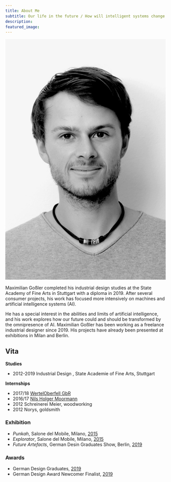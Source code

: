 ```yaml
---
title: About Me
subtitle: Our life in the future / How will intelligent systems change the way we deal with the world and products? / How do we want our future shared with AI to look like?
description: 
featured_image: 
---
```


<div class="gallery" data-columns="3">
	<img src="/images/maximiliangossler_bw2.jpg">
</div>

Maximilian Goßler completed his industrial design studies at the State Academy of Fine Arts in Stuttgart with a diploma in 2019. After several consumer projects, his work has focused more intensively on machines and artificial intelligence systems (AI).

He has a special interest in the abilities and limits of artificial intelligence, and his work explores how our future could and should be transformed by the omnipresence of AI. Maximilian Goßler has been working as a freelance industrial designer since 2019. His projects have already been presented at exhibitions in Milan and Berlin.

## Vita

**Studies**
* 2012-2019 Industrial Design , State Academie of Fine Arts, Stuttgart

**Internships**
* 2017/18 [WertelOberfell GbR](http://www.werteloberfell.com/)
* 2016/17 [Nils Holger Moormann](https://www.moormann.de/en/)
* 2012 Schreinerei Meier, woodworking
* 2012 Norys, goldsmith

### Exhibition

* *Punkah*, Salone del Mobile, Milano, [2015](http://www.designfabrik.basf.de/group/corporate/designfabrik/de/projects/fabriktage2015)
* *Explorator*, Salone del Mobile, Milano, [2015](http://www.designfabrik.basf.de/group/corporate/designfabrik/de/projects/fabriktage2015)
* *Future Artefacts*, German Desin Graduates Show, Berlin, [2019](https://germandesigngraduates.com/aussteller/)

### Awards

* German Design Graduates, [2019](https://germandesigngraduates.com/future-artefacts/)
* German Design Award Newcomer Finalist, [2019](https://www.german-design-award.com/die-gewinner/newcomer-finalisten-2020/maximilian-gossler-german-design-award-2020-newcomer-finalist.html)
